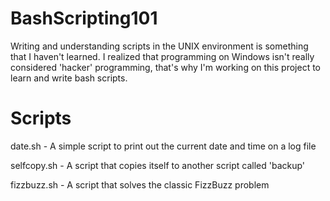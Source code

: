 BashScripting101
================

Writing and understanding scripts in the UNIX environment is something that I haven't learned. I realized that programming on Windows isn't really considered 'hacker' programming, that's why I'm working on this project to learn and write bash scripts.

Scripts
=======

date.sh - A simple script to print out the current date and time on a log file

selfcopy.sh - A script that copies itself to another script called 'backup'

fizzbuzz.sh - A script that solves the classic FizzBuzz problem
